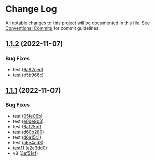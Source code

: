 # Change Log

All notable changes to this project will be documented in this file.
See [Conventional Commits](https://conventionalcommits.org) for commit guidelines.

## [1.1.2](https://github.com/mojojoji/mono-repo/compare/repo2-1.1.1...repo2-1.1.2) (2022-11-07)


### Bug Fixes

* test ([6a92ced](https://github.com/mojojoji/mono-repo/commit/6a92cedd5293272516c795ff3721644ad0bc3dae))
* test ([b5b966c](https://github.com/mojojoji/mono-repo/commit/b5b966cfff31ce60e59b7dd759dcc0c560cf1eb4))





## [1.1.1](https://github.com/mojojoji/mono-repo/compare/repo2-v1.1.0...repo2-1.1.1) (2022-11-07)


### Bug Fixes

* test ([05fe06b](https://github.com/mojojoji/mono-repo/commit/05fe06ba1967e67477218d82865646187046f153))
* test ([e0de9b3](https://github.com/mojojoji/mono-repo/commit/e0de9b324e35910859ef2b774a9ff91b653a71a5))
* test ([6af25bf](https://github.com/mojojoji/mono-repo/commit/6af25bfa9946b3ed62ff5d872fa6a11ac479c99f))
* test ([d60b280](https://github.com/mojojoji/mono-repo/commit/d60b280d2efe5bff0d81ec8da8ad5c2c3ebf3a5c))
* test ([d6a15c1](https://github.com/mojojoji/mono-repo/commit/d6a15c16b3ef3a3a24e6cd33c2ee489b3b543c35))
* test ([a6e4cd3](https://github.com/mojojoji/mono-repo/commit/a6e4cd381ae1f76f61ba94cd375b387b1c252deb))
* test11 ([e2c3dd0](https://github.com/mojojoji/mono-repo/commit/e2c3dd0705685dbf66f53480cbe6aa48bfe208ff))
* v8 ([3ef51cf](https://github.com/mojojoji/mono-repo/commit/3ef51cf28381652f1198b111d20f297799c301bc))
